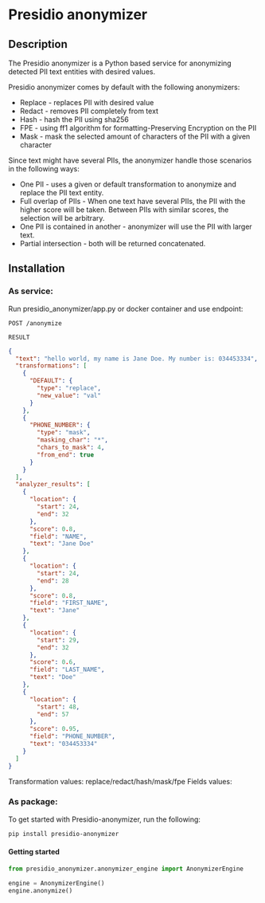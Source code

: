 # Presidio anonymizer

## Description

The Presidio anonymizer is a Python based service for anonymizing detected PII text
entities with desired values.

Presidio anonymizer comes by default with the following anonymizers:

- Replace - replaces PII with desired value
- Redact - removes PII completely from text
- Hash - hash the PII using sha256
- FPE - using ff1 algorithm for formatting-Preserving Encryption on the PII
- Mask - mask the selected amount of characters of the PII with a given character

Since text might have several PIIs, the anonymizer handle those scenarios in the
following ways:

- One PII - uses a given or default transformation to anonymize and replace the PII text
  entity.
- Full overlap of PIIs - When one text have several PIIs, the PII with the higher score
  will be taken. Between PIIs with similar scores, the selection will be arbitrary.
- One PII is contained in another - anonymizer will use the PII with larger text.
- Partial intersection - both will be returned concatenated.

## Installation

### As service:

Run presidio_anonymizer/app.py or docker container and use endpoint:

```
POST /anonymize
```

[comment]: <shiranr> (TODO add result example when anonymizer is ready 2626)

```
RESULT
```

```json
{
  "text": "hello world, my name is Jane Doe. My number is: 034453334",
  "transformations": [
    {
      "DEFAULT": {
        "type": "replace",
        "new_value": "val"
      }
    },
    {
      "PHONE_NUMBER": {
        "type": "mask",
        "masking_char": "*",
        "chars_to_mask": 4,
        "from_end": true
      }
    }
  ],
  "analyzer_results": [
    {
      "location": {
        "start": 24,
        "end": 32
      },
      "score": 0.8,
      "field": "NAME",
      "text": "Jane Doe"
    },
    {
      "location": {
        "start": 24,
        "end": 28
      },
      "score": 0.8,
      "field": "FIRST_NAME",
      "text": "Jane"
    },
    {
      "location": {
        "start": 29,
        "end": 32
      },
      "score": 0.6,
      "field": "LAST_NAME",
      "text": "Doe"
    },
    {
      "location": {
        "start": 48,
        "end": 57
      },
      "score": 0.95,
      "field": "PHONE_NUMBER",
      "text": "034453334"
    }
  ]
}
```

Transformation values: replace/redact/hash/mask/fpe Fields values:

### As package:

To get started with Presidio-anonymizer, run the following:

```sh
pip install presidio-anonymizer
```

#### Getting started

[comment]: <shiranr> (TODO need to add when task 2626 - documentation for anonymizer)

```python
from presidio_anonymizer.anonymizer_engine import AnonymizerEngine

engine = AnonymizerEngine()
engine.anonymize()
```

